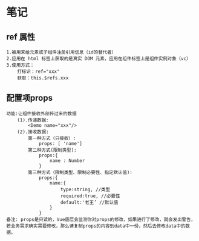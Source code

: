 # 笔记



## ref 属性
    1.被用来给元素或子组件注册引用信息（id的替代者）
    2.应用在 html 标签上获取的是真实 DOM 元素，应用在组件标签上是组件实例对象（vc）
    3.使用方式：
        打标识：ref="xxx"
        获取：this.$refs.xxx


## 配置项props
    功能:让组件接收外部传过来的数据
        (1).传递数据:
            <Demo name="xxx"/>
        (2).接收数据:
            第一种方式（只接收）:
                props: [ 'name']
            第二种方式(限制类型):
                props:{
                    name : Number
                }
            第三种方式（限制类型、限制必要性、指定默认值):
                props:{
                    name:{
                        type:string, //类型
                        required:true, //必要性
                        default:'老王’ //默认值
                    }
                }
    备注: props是只读的，Vue底层会监测你对props的修改，如果进行了修改，就会发出警告，
    若业务需求确实需要修改，那么请复制props的内容到data中一份，然后去修改data中的数据。

